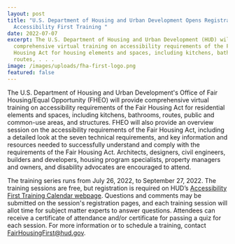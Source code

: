 ```yaml
---
layout: post
title: "U.S. Department of Housing and Urban Development Opens Registration for
  Accessibility First Training "
date: 2022-07-07
excerpt: The U.S. Department of Housing and Urban Development (HUD) will provide
  comprehensive virtual training on accessibility requirements of the Fair
  Housing Act for housing elements and spaces, including kitchens, bathrooms,
  routes, . . .
image: /images/uploads/fha-first-logo.png
featured: false
---
```

The U.S. Department of Housing and Urban Development's Office of Fair Housing/Equal Opportunity (FHEO) will provide comprehensive virtual training on accessibility requirements of the Fair Housing Act for residential elements and spaces, including kitchens, bathrooms, routes, public and common-use areas, and structures. FHEO will also provide an overview session on the accessibility requirements of the Fair Housing Act, including a detailed look at the seven technical requirements, and key information and resources needed to successfully understand and comply with the requirements of the Fair Housing Act. Architects, designers, civil engineers, builders and developers, housing program specialists, property managers and owners, and disability advocates are encouraged to attend.

The training series runs from July 26, 2022, to September 27, 2022. The training sessions are free, but registration is required on HUD’s [Accessibility First Training Calendar webpage](https://www.hud.gov/program_offices/fair_housing_equal_opp/accessibility_first_training_calendar). Questions and comments may be submitted on the session's registration pages, and each training session will allot time for subject matter experts to answer questions. Attendees can receive a certificate of attendance and/or certificate for passing a quiz for each session. For more information or to schedule a training, contact [FairHousingFirst@hud.gov](mailto:FairHousingFirst@hud.gov).
